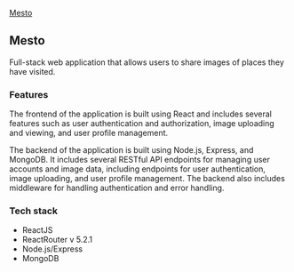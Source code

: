 [Mesto](https://mesto.borisjaou.com/)

## Mesto

Full-stack web application that allows users to share images of places they have visited.

### Features
The frontend of the application is built using React and includes several features such as user authentication and authorization, image uploading and viewing, and user profile management.

The backend of the application is built using Node.js, Express, and MongoDB. It includes several RESTful API endpoints for managing user accounts and image data, including endpoints for user authentication, image uploading, and user profile management. The backend also includes middleware for handling authentication and error handling.

### Tech stack
* ReactJS
* ReactRouter v 5.2.1
* Node.js/Express
* MongoDB


